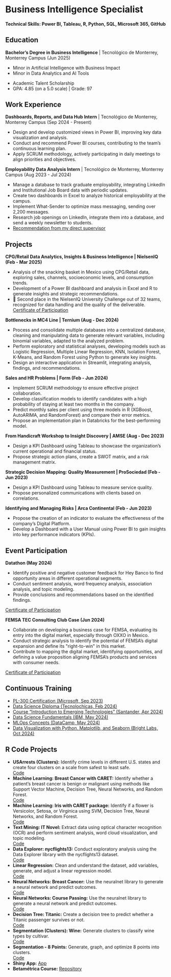 # **Business Intelligence Specialist**  

#### **Technical Skills:** Power BI, Tableau, R, Python, SQL, Microsoft 365, GitHub  

## **Education**  
**Bachelor’s Degree in Business Intelligence** | Tecnológico de Monterrey, Monterrey Campus (Jun 2025)  
* Minor in Artificial Intelligence with Business Impact  
* Minor in Data Analytics and AI Tools  
- Academic Talent Scholarship  
- GPA: 4.85 (on a 5.0 scale) | Grade: 97

## **Work Experience**  
**Dashboards, Reports, and Data Hub Intern** | Tecnológico de Monterrey, Monterrey Campus (Sep 2024 - Present)  
- Design and develop customized views in Power BI, improving key data visualization and analysis.  
- Conduct and recommend Power BI courses, contributing to the team’s continuous learning plan.  
- Apply SCRUM methodology, actively participating in daily meetings to align priorities and objectives.  

**Employability Data Analysis Intern** | Tecnológico de Monterrey, Monterrey Campus (Aug 2023 - Jul 2024)  
- Manage a database to track graduate employability, integrating LinkedIn and Institutional Job Board data with periodic updates.  
- Create two dashboards in Excel to analyze historical employability at the campus.  
- Implement What-Sender to optimize mass messaging, sending over 2,200 messages.  
- Research job openings on LinkedIn, integrate them into a database, and send a weekly newsletter to students.  
- [Recommendation from my direct supervisor](https://www.linkedin.com/in/nayeli-pe%C3%B1a-mart%C3%ADnez-7a48b9221/details/recommendations/)  

## **Projects**  
**CPG/Retail Data Analytics, Insights & Business Intelligence | NielsenIQ (Feb - Mar 2025)**  
- Analysis of the snacking basket in Mexico using CPG/Retail data, exploring sales, channels, socioeconomic levels, and consumption trends.
- Development of a Power BI dashboard and analysis in Excel and R to generate insights and strategic recommendations.
- 🥈 Second place in the NielsenIQ University Challenge out of 32 teams, recognized for data handling and the quality of the deliverable.
[Certificate of Participation](https://drive.google.com/file/d/1pjh3BCsiY4MlpmTro5UPgm5MP2Tp6QrK/view?usp=sharing)  

**Bottlenecks in MC4 Line | Ternium (Aug - Dec 2024)**  
- Process and consolidate multiple databases into a centralized database, cleaning and manipulating data to generate relevant variables, including binomial variables, adapted to the analyzed problem.  
- Perform exploratory and statistical analyses, developing models such as Logistic Regression, Multiple Linear Regression, KNN, Isolation Forest, K-Means, and Random Forest using Python to generate key insights.  
- Design an interactive application in Streamlit, integrating analysis, findings, and recommendations.  

**Sales and HR Problems | Form (Feb - Jun 2024)**  
- Implement SCRUM methodology to ensure effective project collaboration.  
- Develop classification models to identify candidates with a high probability of staying at least two months in the company.  
- Predict monthly sales per client using three models in R (XGBoost, AutoARIMA, and RandomForest) and compare their error metrics.  
- Propose an implementation plan in Databricks for the best-performing model.  

**From Handicraft Workshop to Insight Discovery | AMSE (Aug - Dec 2023)**  
- Design a KPI Dashboard using Tableau to showcase the organization’s current operational and financial status.  
- Propose strategic action plans, create a SWOT matrix, and a risk management matrix.  

**Strategic Decision Mapping: Quality Measurement | ProSociedad (Feb - Jun 2023)**  
- Design a KPI Dashboard using Tableau to measure service quality.  
- Propose personalized communications with clients based on correlations.  

**Identifying and Managing Risks | Arca Continental (Feb - Jun 2023)**  
- Propose the creation of an indicator to evaluate the effectiveness of the company’s Digital Platform.  
- Develop a Dashboard with a User Manual using Power BI to gain insights into key performance indicators (KPIs).  

## **Event Participation**  
**Datathon (May 2024)**  
- Identify positive and negative customer feedback for Hey Banco to find opportunity areas in different operational segments.  
- Conduct sentiment analysis, word frequency analysis, association analysis, and topic modeling.  
- Provide conclusions and recommendations based on the identified findings.  

[Certificate of Participation](https://drive.google.com/file/d/1BYtz9Nvw1r-h6hhHFseb8iIb_Ty8FsFA/view?usp=sharing)  

**FEMSA TEC Consulting Club Case (Jun 2024)**  
- Collaborate on developing a business case for FEMSA, evaluating its entry into the digital market, especially through OXXO in Mexico.  
- Conduct strategic analysis to identify the potential of FEMSA’s digital expansion and define its "right-to-win" in this market.  
- Contribute to mapping the digital market, identifying opportunities, and defining a value proposition aligning FEMSA’s products and services with consumer needs.  

[Certificate of Participation](https://drive.google.com/file/d/14NcHLk2bqA_qJXhf29K9A9t-fuKUAKzd/view?usp=sharing)  

## **Continuous Training**  
* [PL-300 Certification (Microsoft, Sep 2023)](https://learn.microsoft.com/es-es/users/nayelipea-8168/credentials/a3c5d4dbeaf07f9d?ref=https%3A%2F%2Fwww.linkedin.com%2F)  
* [Data Science Diploma (Tecnolochicas, Feb 2024)](https://drive.google.com/file/d/1z1qLDwyVUfrGEM455bKSN5EPog8qNAIM/view?usp=sharing)  
* [Course “Introduction to Emerging Technologies” (Santander, Apr 2024)](https://drive.google.com/file/d/1insv7K9ugHLsnSaNAGNFSgz9DSEtU63t/view?usp=sharing)  
* [Data Science Fundamentals (IBM, May 2024)](https://www.credly.com/badges/ebdd3b9f-e089-409f-9357-1afd58a6f352/linked_in_profile)  
* [MLOps Concepts (DataCamp, May 2024)](https://drive.google.com/file/d/1rv7cuDpx4RqSup9DoE8NqDv8BNbo9sAo/view?usp=sharing)  
* [Data Visualization with Python, Matplotlib, and Seaborn (Bright Labs, Oct 2024)](https://drive.google.com/file/d/1zV3aWYmKZ9cdsoTjHaIQ3CKdo7gWKGno/view?usp=sharing)  

## **R Code Projects**  
- **USArrests (Clusters):** Identify crime levels in different U.S. states and create four clusters on a scale from safest to least safe.  
[Code](https://rpubs.com/NayeliPM/1156426)  
- **Machine Learning: Breast Cancer with CARET:** Identify whether a patient’s breast cancer is benign or malignant using methods like Support Vector Machine, Decision Tree, Neural Networks, and Random Forest.  
[Code](https://rpubs.com/NayeliPM/1156421)  
- **Machine Learning: Iris with CARET package:** Identify if a flower is Versicolor, Setosa, or Virginica using SVM, Decision Tree, Neural Networks, and Random Forest.  
[Code](https://rpubs.com/NayeliPM/1156418)  
- **Text Mining: IT Novel:** Extract data using optical character recognition (OCR) and perform sentiment analysis, word cloud visualization, and topic modeling.  
[Code](https://rpubs.com/NayeliPM/1156410)  
- **Data Explorer: nycflights13:** Conduct exploratory analysis using the Data Explorer library with the nycflights13 dataset.  
[Code](https://rpubs.com/NayeliPM/1156361)  
- **Linear Regression:** Clean and understand the dataset, add variables, generate, and adjust a linear regression model.  
[Code](https://rpubs.com/NayeliPM/1156335)  
- **Neural Networks: Breast Cancer:** Use the neuralnet library to generate a neural network and predict outcomes.  
[Code](https://rpubs.com/NayeliPM/)  
- **Neural Networks: Course Passing:** Use the neuralnet library to generate a neural network and predict outcomes.  
[Code](https://rpubs.com/NayeliPM/1156319)  
- **Decision Tree: Titanic:** Create a decision tree to predict whether a Titanic passenger survives or not.  
[Code](https://rpubs.com/NayeliPM/1156282)  
- **Segmentation (Clusters): Wine:** Generate clusters to classify wine types by cultivar.  
[Code](https://rpubs.com/NayeliPM/vinos)  
- **Segmentation - 8 Points:** Generate, graph, and optimize 8 points into clusters.  
[Code](https://rpubs.com/NayeliPM/1154418)  
- **Shiny App:** [App](https://nayelipm.shinyapps.io/PanelFinal/)  
- **Betamétrica Course:** [Repository](https://github.com/nayeli119/proyectos_betametrica/tree/main)  

